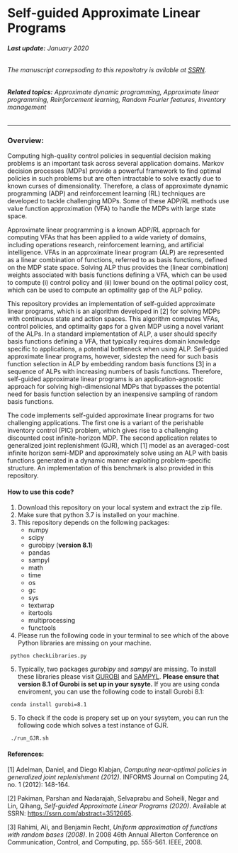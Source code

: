 # Self-guided Approximate Linear Programs
###### **Last update:** January 2020
###### The manuscript correpsoding to this repositotry is avilable at [SSRN](https://ssrn.com/abstract=3512665).
###### **Related topics:** Approximate dynamic programming, Approximate linear programming, Reinforcement learning, Random Fourier features, Inventory management
---

### Overview:
Computing high-quality control policies in sequential decision making problems is an important task across several application domains. Markov decision processes (MDPs) provide a powerful framework to find optimal policies in such problems but are often intractable to solve exactly due to known curses of dimensionality. Therefore, a class of approximate dynamic programming (ADP) and reinforcement learning (RL) techniques are developed to tackle challenging MDPs. Some of these ADP/RL methods use value function approximation (VFA) to handle the MDPs with large state space.

Approximate linear programming is a known ADP/RL approach for computing VFAs that has been applied to a wide variety of domains, including operations research, reinforcement learning, and artificial intelligence. VFAs in an approximate linear program (ALP) are represented as a linear combination of functions, referred to as basis functions, defined on the MDP state space. Solving ALP thus provides the (linear combination) weights associated with basis functions defining a VFA, which can be used to compute (i) control policy and (ii) lower bound on the optimal policy cost, which can be used to compute an optimality gap of the ALP policy. 

This repository provides an implementation of self-guided approximate linear programs, which is an algorithm developed in [2] for solving MDPs with continuous state and action spaces. This algorithm computes VFAs, control policies, and optimality gaps for a given MDP using a novel variant of the ALPs. In a standard implementation of ALP, a user should specify basis functions defining a VFA, that typically requires domain knowledge specific to applications, a potential bottleneck when using ALP. Self-guided approximate linear programs, however, sidestep the need for such basis function selection in ALP by embedding random basis functions [3] in a sequence of ALPs with increasing numbers of basis functions. Therefore, self-guided approximate linear programs is an application-agnostic approach for solving high-dimensional MDPs that bypasses the potential need for basis function selection by an inexpensive sampling of random basis functions.

The code implements self-guided approximate linear programs for two challenging applications. The first one is a variant of the perishable inventory control (PIC) problem, which gives rise to a challenging discounted cost infinite-horizon MDP. The second application relates to generalized joint replenishment (GJR), which [1] model as an averaged-cost infinite horizon semi-MDP and approximately solve using an ALP with basis functions generated in a dynamic manner exploiting problem-specific structure. An implementation of this benchmark is also provided in this repository.

#### **How to use this code?** 
 1. Download this repository on your local system and extract the zip file.
 2. Make sure that python 3.7 is installed on your machine.
 3. This repository depends on the following packages:
    * numpy
    * scipy
    * gurobipy (**version 8.1**)
    * pandas
    * sampyl
    * math
    * time
    * os
    * gc
    * sys
    * textwrap
    * itertools
    * multiprocessing
    * functools
 4. Please run the following code in your terminal to see which of the above Python libraries are missing on your machine.
 ```
  python checkLibraries.py 
 ```
 5. Typically, two packages *gurobipy* and *sampyl* are missing. To install these libraries please visit [GUROBI](https://www.gurobi.com/gurobi-and-anaconda-for-windows/) and [SAMPYL](https://github.com/mcleonard/sampyl). **Please ensure that version 8.1 of Gurobi is set up in your sysyte.** If you are using conda enviroment, you can use the following code to install Gurobi 8.1:
 ```
  conda install gurobi=8.1
 ```
 5. To check if the code is propery set up on your sysytem, you can run the following code which solves a test instance of GJR.
 ```
  ./run_GJR.sh
 ```
  

#### **References:**  
[1] Adelman, Daniel, and Diego Klabjan, *Computing near-optimal policies in generalized joint replenishment (2012)*. INFORMS Journal on Computing 24, no. 1 (2012): 148-164.

[2] Pakiman, Parshan and Nadarajah, Selvaprabu and Soheili, Negar and Lin, Qihang, *Self-guided Approximate Linear Programs (2020)*. Available at SSRN: https://ssrn.com/abstract=3512665.


[3] Rahimi, Ali, and Benjamin Recht, *Uniform approximation of functions with random bases (2008)*. In 2008 46th Annual Allerton Conference on Communication, Control, and Computing, pp. 555-561. IEEE, 2008.
